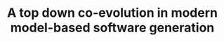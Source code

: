 ---
title: A top down co-evolution in modern model-based software generation
starts: February/March 2021
duration: 6 months
position: internship (Possible follow up with a PHD)
contact: Djamel E. Khelladi
email: djamel-eddine.khelladi@irisa.fr
summary: Research internship (in Rennes but can also be conducted virtually as well). More details and content can be given below in the PDF.
pdf: /pdf/2020_M2_Djamel_Model-Code.pdf
---